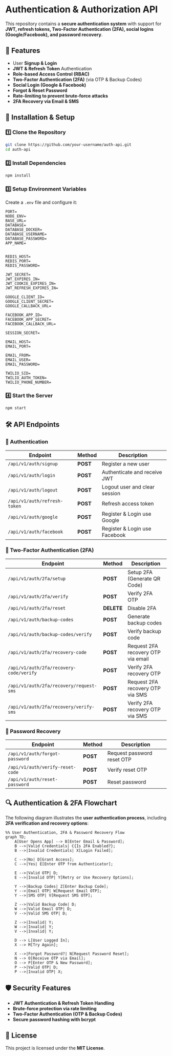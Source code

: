# Authentication & Authorization API

This repository contains a **secure authentication system** with support for **JWT, refresh tokens, Two-Factor Authentication (2FA), social logins (Google/Facebook), and password recovery**.

## 📌 Features

- User **Signup & Login**
- **JWT & Refresh Token** Authentication
- **Role-based Access Control (RBAC)**
- **Two-Factor Authentication (2FA)** (via OTP & Backup Codes)
- **Social Login (Google & Facebook)**
- **Forgot & Reset Password**
- **Rate-limiting to prevent brute-force attacks**
- **2FA Recovery via Email & SMS**

## 🚀 Installation & Setup

### 1️⃣ Clone the Repository

```sh
git clone https://github.com/your-username/auth-api.git
cd auth-api
```

### 2️⃣ Install Dependencies

```sh
npm install
```

### 3️⃣ Setup Environment Variables

Create a `.env` file and configure it:

```env
PORT=
NODE_ENV=
BASE_URL=
DATABASE=
DATABASE_DOCKER=
DATABASE_USERNAME=
DATABASE_PASSWORD=
APP_NAME=


REDIS_HOST=
REDIS_PORT=
REDIS_PASSWORD=

JWT_SECRET=
JWT_EXPIRES_IN=
JWT_COOKIE_EXPIRES_IN=
JWT_REFRESH_EXPIRES_IN=

GOOGLE_CLIENT_ID=
GOOGLE_CLIENT_SECRET=
GOOGLE_CALLBACK_URL=

FACEBOOK_APP_ID=
FACEBOOK_APP_SECRET=
FACEBOOK_CALLBACK_URL=

SESSION_SECRET=

EMAIL_HOST=
EMAIL_PORT=

EMAIL_FROM=
EMAIL_USER=
EMAIL_PASSWORD=

TWILIO_SID=
TWILIO_AUTH_TOKEN=
TWILIO_PHONE_NUMBER=
```

### 4️⃣ Start the Server

```sh
npm start
```

## 🛠️ API Endpoints

### 🔑 Authentication

| Endpoint                     | Method   | Description                   |
| ---------------------------- | -------- | ----------------------------- |
| `/api/v1/auth/signup`        | **POST** | Register a new user           |
| `/api/v1/auth/login`         | **POST** | Authenticate and receive JWT  |
| `/api/v1/auth/logout`        | **POST** | Logout user and clear session |
| `/api/v1/auth/refresh-token` | **POST** | Refresh access token          |
| `/api/v1/auth/google`        | **POST** | Register & Login use Google   |
| `/api/v1/auth/facebook`      | **POST** | Register & Login use Facebook |

### 🔐 Two-Factor Authentication (2FA)

| Endpoint                                | Method     | Description                        |
| --------------------------------------- | ---------- | ---------------------------------- |
| `/api/v1/auth/2fa/setup`                | **POST**   | Setup 2FA (Generate QR Code)       |
| `/api/v1/auth/2fa/verify`               | **POST**   | Verify 2FA OTP                     |
| `/api/v1/auth/2fa/reset`                | **DELETE** | Disable 2FA                        |
| `/api/v1/auth/backup-codes`             | **POST**   | Generate backup codes              |
| `/api/v1/auth/backup-codes/verify`      | **POST**   | Verify backup code                 |
| `/api/v1/auth/2fa/recovery-code`        | **POST**   | Request 2FA recovery OTP via email |
| `/api/v1/auth/2fa/recovery-code/verify` | **POST**   | Verify 2FA recovery OTP            |
| `/api/v1/auth/2fa/recovery/request-sms` | **POST**   | Request 2FA recovery OTP via SMS   |
| `/api/v1/auth/2fa/recovery/verify-sms`  | **POST**   | Verify 2FA recovery OTP via SMS    |

### 🔄 Password Recovery

| Endpoint                         | Method   | Description                |
| -------------------------------- | -------- | -------------------------- |
| `/api/v1/auth/forgot-password`   | **POST** | Request password reset OTP |
| `/api/v1/auth/verify-reset-code` | **POST** | Verify reset OTP           |
| `/api/v1/auth/reset-password`    | **POST** | Reset password             |

## 🔍 Authentication & 2FA Flowchart

The following diagram illustrates the **user authentication process**, including **2FA verification and recovery options**:

```mermaid
%% User Authentication, 2FA & Password Recovery Flow
graph TD;
    A[User Opens App] --> B[Enter Email & Password];
    B -->|Valid Credentials| C{Is 2FA Enabled?};
    B -->|Invalid Credentials| X[Login Failed];

    C -->|No| D[Grant Access];
    C -->|Yes| E[Enter OTP from Authenticator];

    E -->|Valid OTP| D;
    E -->|Invalid OTP| Y[Retry or Use Recovery Options];

    Y -->|Backup Codes| Z[Enter Backup Code];
    Y -->|Email OTP| W[Request Email OTP];
    Y -->|SMS OTP| V[Request SMS OTP];

    Z -->|Valid Backup Code| D;
    W -->|Valid Email OTP| D;
    V -->|Valid SMS OTP| D;

    Z -->|Invalid| Y;
    W -->|Invalid| Y;
    V -->|Invalid| Y;

    D --> L[User Logged In];
    X --> M[Try Again];

    X -->|Forgot Password?| N[Request Password Reset];
    N --> O[Receive OTP via Email];
    O --> P[Enter OTP & New Password];
    P -->|Valid OTP| D;
    P -->|Invalid OTP| X;
```

## 🛡️ Security Features

- **JWT Authentication & Refresh Token Handling**
- **Brute-force protection via rate limiting**
- **Two-Factor Authentication (OTP & Backup Codes)**
- **Secure password hashing with bcrypt**

## 📝 License

This project is licensed under the **MIT License**.
